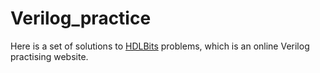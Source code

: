 # Verilog_practice

Here is a set of solutions to [HDLBits](https://hdlbits.01xz.net/wiki/Main_Page) problems, which is an online Verilog practising website.

